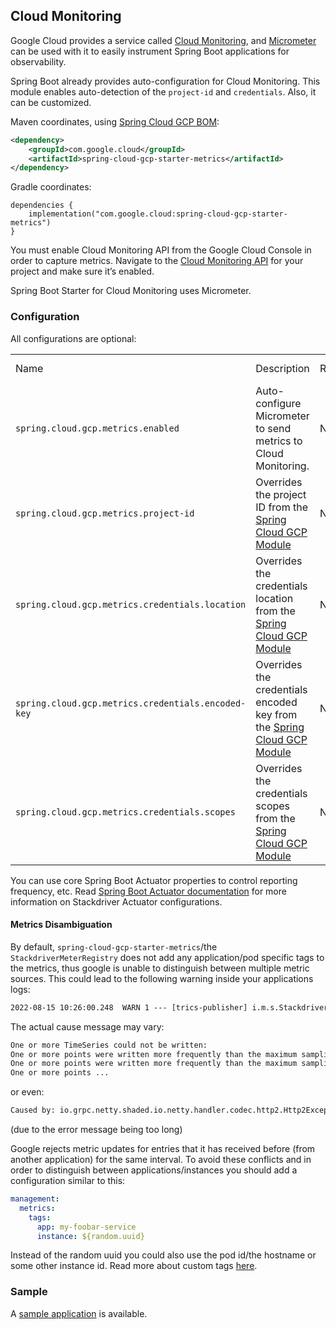 ## Cloud Monitoring

Google Cloud provides a service called [Cloud
Monitoring](https://cloud.google.com/monitoring/), and
[Micrometer](https://micrometer.io/docs/registry/stackdriver) can be
used with it to easily instrument Spring Boot applications for
observability.

Spring Boot already provides auto-configuration for Cloud Monitoring.
This module enables auto-detection of the `project-id` and
`credentials`. Also, it can be customized.

Maven coordinates, using [Spring Cloud GCP
BOM](getting-started.xml#bill-of-materials):

``` xml
<dependency>
    <groupId>com.google.cloud</groupId>
    <artifactId>spring-cloud-gcp-starter-metrics</artifactId>
</dependency>
```

Gradle coordinates:

    dependencies {
        implementation("com.google.cloud:spring-cloud-gcp-starter-metrics")
    }

You must enable Cloud Monitoring API from the Google Cloud Console in
order to capture metrics. Navigate to the [Cloud Monitoring
API](https://console.cloud.google.com/apis/api/monitoring.googleapis.com/overview)
for your project and make sure it’s enabled.

Spring Boot Starter for Cloud Monitoring uses Micrometer.

### Configuration

All configurations are optional:

|                                                    |                                                                                                  |          |               |
| -------------------------------------------------- | ------------------------------------------------------------------------------------------------ | -------- | ------------- |
| Name                                               | Description                                                                                      | Required | Default value |
| `spring.cloud.gcp.metrics.enabled`                 | Auto-configure Micrometer to send metrics to Cloud Monitoring.                                   | No       | `true`        |
| `spring.cloud.gcp.metrics.project-id`              | Overrides the project ID from the [Spring Cloud GCP Module](#spring-framework-on-google-cloud-core)              | No       |               |
| `spring.cloud.gcp.metrics.credentials.location`    | Overrides the credentials location from the [Spring Cloud GCP Module](#spring-framework-on-google-cloud-core)    | No       |               |
| `spring.cloud.gcp.metrics.credentials.encoded-key` | Overrides the credentials encoded key from the [Spring Cloud GCP Module](#spring-framework-on-google-cloud-core) | No       |               |
| `spring.cloud.gcp.metrics.credentials.scopes`      | Overrides the credentials scopes from the [Spring Cloud GCP Module](#spring-framework-on-google-cloud-core)      | No       |               |

You can use core Spring Boot Actuator properties to control reporting
frequency, etc. Read [Spring Boot Actuator
documentation](https://docs.spring.io/spring-boot/docs/current/reference/htmlsingle/#production-ready-metrics-export-stackdriver)
for more information on Stackdriver Actuator configurations.

#### Metrics Disambiguation

By default, `spring-cloud-gcp-starter-metrics`/the `StackdriverMeterRegistry` does not add any application/pod specific tags to the metrics,
thus google is unable to distinguish between multiple metric sources.
This could lead to the following warning inside your applications logs:

````txt
2022-08-15 10:26:00.248  WARN 1 --- [trics-publisher] i.m.s.StackdriverMeterRegistry           : failed to send metrics to Stackdriver
````

The actual cause message may vary:

````txt
One or more TimeSeries could not be written:
One or more points were written more frequently than the maximum sampling period configured for the metric.: global{} timeSeries[4]: custom.googleapis.com/process/uptime{};
One or more points were written more frequently than the maximum sampling period configured for the metric.: global{} timeSeries[6]: custom.googleapis.com/system/load/average/1m{};
One or more points ...
````

or even:

````txt
Caused by: io.grpc.netty.shaded.io.netty.handler.codec.http2.Http2Exception: Header size exceeded max allowed size (10240)
````

(due to the error message being too long)

Google rejects metric updates for entries that it has received before (from another application) for the same interval.
To avoid these conflicts and in order to distinguish between applications/instances you should add a configuration similar to this:

````yaml
management:
  metrics:
    tags:
      app: my-foobar-service
      instance: ${random.uuid}
````

Instead of the random uuid you could also use the pod id/the hostname or some other instance id.
Read more about custom tags [here](https://docs.spring.io/spring-boot/docs/current/reference/htmlsingle/#actuator.metrics.customizing.common-tags).

### Sample

A [sample
application](https://github.com/GoogleCloudPlatform/spring-cloud-gcp/tree/main/spring-cloud-gcp-samples/spring-cloud-gcp-metrics-sample)
is available.
